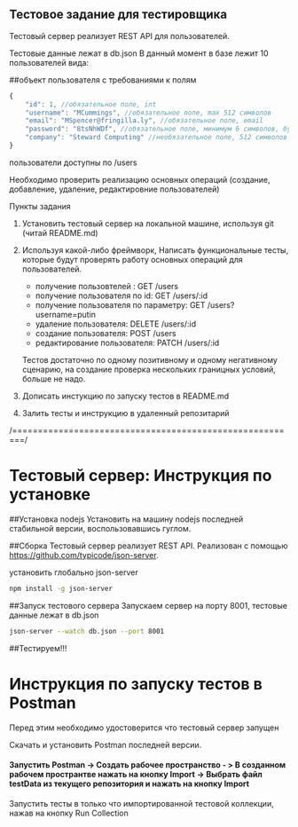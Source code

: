 ## **Тестовое задание для тестировщика**
Тестовый сервер реализует REST API для пользователей.

Тестовые данные лежат в db.json
В данный момент в базе лежит 10 пользователей вида:

##объект пользователя с требованиями к полям
```javascript
{
    "id": 1, //обязательное поле, int
    "username": "MCummings", //обязательное поле, max 512 символов
    "email": "MSpencer@fringilla.ly", //обязательное поле, email
    "password": "8tsNhWDf", //обязательное поле, минимум 6 символов, буква и цифра 
    "company": "Steward Computing" //необязательное поле, 512 символов max
}
```

пользователи доступны по /users

Необходимо проверить реализацию основных операций (создание, добавление, удаление, редактировние пользователей)

Пункты задания

1. Установить тестовый сервер на локальной машине, используя git (читай README.md)

2. Используя какой-либо фреймворк, Написать функциональные тесты, которые будут проверять работу основных операций для пользователей.

     + получение пользовтелей : GET /users
     + получение пользователя по id: GET /users/:id
     + получение пользователя по параметру: GET /users?username=putin
     + удаление пользователя: DELETE /users/:id
     + создание пользователя: POST /users
     + редактирование пользователя: PATCH /users/:id

    Тестов достаточно по одному позитивному и одному негативному сценарию, на создание проверка нескольких границных условий, больше не надо.

3. Дописать инстукцию по запуску тестов в README.md
4. Залить тесты и инструкцию в удаленный репозитарий

/========================================================/

# **Тестовый сервер:** Инструкция по установке

##Установка nodejs
Установить на машину nodejs последней стабильной версии, воспользовавшись гуглом.

##Сборка
Тестовый  сервер реализует REST API.
Реализован с помощью https://github.com/typicode/json-server.

установить глобально json-server
```bash
npm install -g json-server
```
##Запуск тестового сервера
Запускаем сервер на порту 8001, тестовые данные лежат в db.json
```bash
json-server --watch db.json --port 8001
```

##Тестируем!!!

# **Инструкция по запуску тестов в Postman** 
Перед этим необходимо удостоверится что тестовый сервер запущен

Скачать и установить Postman последней версии.

#### Запустить Postman -> Создать рабочее пространство - > В созданном рабочем пространтве нажать на кнопку Import -> Выбрать файл testData из текущего репозитория и нажать на кнопку Import

Запустить тесты в только что импортированной тестовой коллекции, нажав на кнопку Run Collection